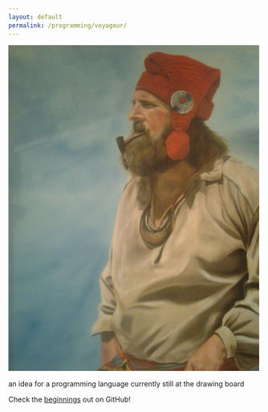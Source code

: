 ```yaml
---
layout: default
permalink: /programming/voyageur/
---
```

![voyageur](/assets/programming/voyageur.jpg)

an idea for a programming language currently still at the drawing board

Check the [beginnings](https://github.com/karledramberg/voyageur) out on GitHub!
